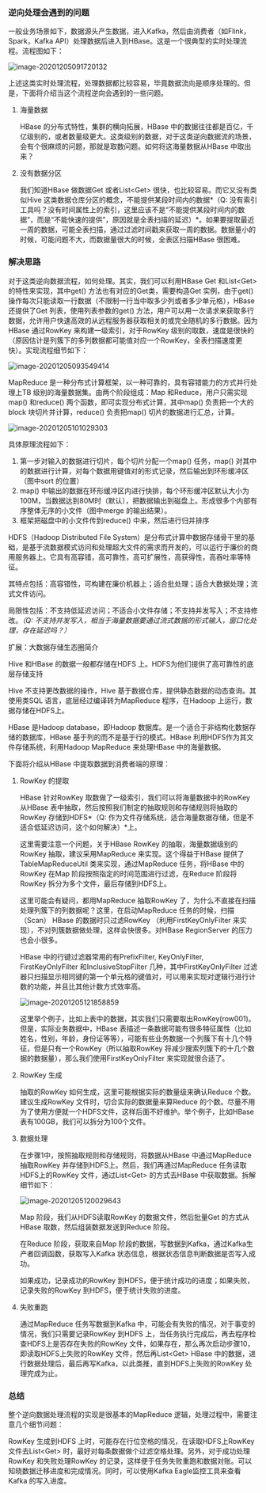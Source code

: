 ### 逆向处理会遇到的问题

一般业务场景如下，数据源头产生数据，进入Kafka，然后由消费者（如Flink，Spark，Kafka API）处理数据后进入到HBase。这是一个很典型的实时处理流程。流程图如下：

![image-20201205091720132](C:\Users\92486\AppData\Roaming\Typora\typora-user-images\image-20201205091720132.png)

上述这类实时处理流程，处理数据都比较容易，毕竟数据流向是顺序处理的。但是，下面将介绍当这个流程逆向会遇到的一些问题。

1. 海量数据

   HBase 的分布式特性，集群的横向拓展，HBase 中的数据往往都是百亿，千亿级别的，或者数量级更大。这类级别的数据，对于这类逆向数据流的场景，会有个很麻烦的问题，那就是取数问题。如何将这海量数据从HBase 中取出来？

2. 没有数据分区

   我们知道HBase 做数据Get 或者List\<Get> 很快，也比较容易。而它又没有类似Hive 这类数据仓库分区的概念，不能提供某段时间内的数据*（Q: 没有索引工具吗？没有时间属性上的索引，这里应该不是“不能提供某段时间内的数据”，而是“不能快速的提供”，原因就是全表扫描的延迟）*。如果要提取最近一周的数据，可能全表扫描，通过过滤时间戳来获取一周的数据。数据量小的时候，可能问题不大，而数据量很大的时候，全表区扫描HBase 很困难。

### 解决思路

对于这类逆向数据流程，如何处理。其实，我们可以利用HBase Get 和List\<Get> 的特性来实现，其中get() 方法也有对应的Get类，需要构造Get 实例，由于get() 操作每次只能读取一行数据（不限制一行当中取多少列或者多少单元格），HBase 还提供了Get 列表，使用列表参数的get() 方法，用户可以用一次请求来获取多行数据，允许用户快速高效的从远程服务器获取相关的或完全随机的多行数据。因为HBase 通过RowKey 来构建一级索引，对于RowKey 级别的取数，速度是很快的（原因估计是列簇下的多列数据都可能值对应一个RowKey，全表扫描速度更快）。实现流程细节如下：

![image-20201205093549414](C:\Users\92486\AppData\Roaming\Typora\typora-user-images\image-20201205093549414.png)

MapReduce 是一种分布式计算框架，以一种可靠的，具有容错能力的方式并行处理上TB 级别的海量数据集。由两个阶段组成：Map 和Reduce，用户只需实现map() 和reduce() 两个函数，即可实现分布式计算，其中map() 负责把一个大的block 块切片并计算，reduce() 负责把map() 切片的数据进行汇总，计算。

![image-20201205101029303](C:\Users\92486\AppData\Roaming\Typora\typora-user-images\image-20201205101029303.png)

具体原理流程如下：

1. 第一步对输入的数据进行切片，每个切片分配一个map() 任务，map() 对其中的数据进行计算，对每个数据用键值对的形式记录，然后输出到环形缓冲区（图中sort 的位置）
2. map() 中输出的数据在环形缓冲区内进行快排，每个环形缓冲区默认大小为100M，当数据达到80M时（默认），把数据输出到磁盘上。形成很多个内部有序整体无序的小文件（图中merge 的输出结果）。
3. 框架把磁盘中的小文件传到reduce() 中来，然后进行归并排序

HDFS（Hadoop Distributed File System）是分布式计算中数据存储骨干里的基础，是基于流数据模式访问和处理超大文件的需求而开发的，可以运行于廉价的商用服务器上。它具有高容错，高可靠性，高可扩展性，高获得性，高吞吐率等特征。

其特点包括：高容错性，可构建在廉价机器上；适合批处理；适合大数据处理；流式文件访问。

局限性包括：不支持低延迟访问；不适合小文件存储；不支持并发写入；不支持修改。*（Q: 不支持并发写入，相当于海量数据要通过流式数据的形式输入，窗口化处理，存在延迟吗？）*

扩展：大数据存储生态圈简介

Hive 和HBase 的数据一般都存储在HDFS 上。HDFS为他们提供了高可靠性的底层存储支持

Hive 不支持更改数据的操作，Hive 基于数据仓库，提供静态数据的动态查询。其使用类SQL 语言，底层经过编译转为MapReduce 程序，在Hadoop 上运行，数据存储在HDFS上。

HBase 是Hadoop database，即Hadoop 数据库。是一个适合于非结构化数据存储的数据库，HBase 基于列的而不是基于行的模式。HBase 利用HDFS作为其文件存储系统，利用Hadoop MapReduce 来处理HBase 中的海量数据。

下面将介绍从HBase 中提取数据到消费者端的原理：

1. RowKey 的提取

   HBase 针对RowKey 取数做了一级索引，我们可以将海量数据中的RowKey 从HBase 表中抽取，然后按照我们制定的抽取规则和存储规则将抽取的RowKey 存储到HDFS*（Q: 作为文件存储系统，适合海量数据存储，但是不适合低延迟访问，这个如何解决）*上。

   这里需要注意一个问题，关于HBase RowKey 的抽取，海量数据级别的RowKey 抽取，建议采用MapReduce 来实现。这个得益于HBase 提供了TableMapReduceUtil 类来实现，通过MapReduce 任务，将HBase 中的RowKey 在Map 阶段按照指定的时间范围进行过滤，在Reduce 阶段将RowKey 拆分为多个文件，最后存储到HDFS上。

   这里可能会有疑问，都用MapReduce 抽取RowKey 了，为什么不直接在扫描处理列簇下的列数据呢？这里，在启动MapReduce 任务的时候，扫描（Scan） HBase 的数据时只过滤RowKey （利用FirstKeyOnlyFilter 来实现），不对列簇数据做处理，这样会快很多。对HBase RegionServer 的压力也会小很多。

   HBase 中的行键过滤器常用的有PrefixFilter, KeyOnlyFilter, FirstKeyOnlyFilter 和InclusiveStopFilter 几种，其中FirstKeyOnlyFilter 过滤器只扫描显示相同键的第一个单元格的键值对，可以用来实现对逻辑行进行计数的功能，并且比其他计数方式效率高。

   ![image-20201205121858859](C:\Users\92486\AppData\Roaming\Typora\typora-user-images\image-20201205121858859.png)

   这里举个例子，比如上表中的数据，其实我们只需要取出RowKey(row001)。但是，实际业务数据中，HBase 表描述一条数据可能有很多特征属性（比如姓名，性别，年龄，身份证等等），可能有些业务数据一个列簇下有十几个特征，但是只有一个RowKey（所以抽取RowKey 将减少搜索列簇下的十几个数据的数据量），那么我们使用FirstKeyOnlyFilter 来实现就很合适了。

2. RowKey 生成

   抽取的RowKey 如何生成，这里可能根据实际的数量级来确认Reduce 个数。建议生成RowKey 文件时，切合实际的数据量来算Reduce 的个数。尽量不用为了使用方便就一个HDFS文件，这样后面不好维护。举个例子，比如HBase 表有100GB，我们可以拆分为100个文件。

3. 数据处理

   在步骤1中，按照抽取规则和存储规则，将数据从HBase 中通过MapReduce 抽取RowKey 并存储到HDFS上。然后，我们再通过MapReduce 任务读取HDFS上的RowKey 文件，通过List\<Get> 的方式去HBase 中获取数据。拆解细节如下：

   ![image-20201205120029643](C:\Users\92486\AppData\Roaming\Typora\typora-user-images\image-20201205120029643.png)

   Map 阶段，我们从HDFS读取RowKey 的数据文件，然后批量Get 的方式从HBase 取数，然后组装数据发送到Reduce 阶段。

   在Reduce 阶段，获取来自Map 阶段的数据，写数据到Kafka，通过Kafka生产者回调函数，获取写入Kafka 状态信息，根据状态信息判断数据是否写入成功。

   如果成功，记录成功的RowKey 到HDFS，便于统计成功的进度；如果失败，记录失败的RowKey 到HDFS，便于统计失败的进度。

4. 失败重跑

   通过MapReduce 任务写数据到Kafka 中，可能会有失败的情况，对于事变的情况，我们只需要记录RowKey 到HDFS 上，当任务执行完成后，再去程序检查HDFS上是否存在失败的RowKey 文件，如果存在，那么再次启动步骤10，即读取HDFS上失败的RowKey 文件，然后再List\<Get> HBase 中的数据，进行数据处理后，最后再写Kafka，以此类推，直到HDFS上失败的RowKey 处理完成为止。

### 总结

整个逆向数据处理流程的实现是很基本的MapReduce 逻辑，处理过程中，需要注意几个细节问题：

RowKey 生成到HDFS 上时，可能存在行位空格的情况，在读取HDFS上RowKey 文件去List\<Get> 时，最好对每条数据做个过滤空格处理。另外，对于成功处理RowKey 和失败处理RowKey 的记录，这样便于任务失败重跑和数据对账。可以知晓数据迁移进度和完成情况。同时，可以使用Kafka Eagle监控工具来查看Kafka 的写入进度。